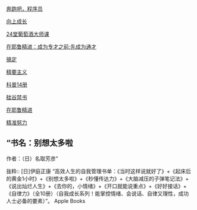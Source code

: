 [奔跑吧，程序员](https://github.com/hiro-9999/blog/blob/master/Books_/books/%E5%88%9B%E6%84%8F/%E5%A5%94%E8%B7%91%E5%90%A7%EF%BC%8C%E7%A8%8B%E5%BA%8F%E5%91%98.md)

[向上成长](https://github.com/hiro-9999/blog/blob/master/Books_/books/%E6%9D%82%E4%B9%A6/2021/01/%E5%90%91%E4%B8%8A%E7%94%9F%E9%95%BF.md)

[24堂葡萄酒大师课](https://github.com/hiro-9999/blog/blob/master/Books_/books/%E6%9D%82%E4%B9%A6/2021/01/24%E5%A0%82%E8%91%A1%E8%90%84%E9%85%92%E5%A4%A7%E5%B8%88%E8%AF%BE.md)

[在耶鲁精进：成为专才之前;先成为通才](https://github.com/hiro-9999/blog/blob/master/Books_/books/%E6%9D%82%E4%B9%A6/2021/02/%E5%9C%A8%E8%80%B6%E9%B2%81%E7%B2%BE%E8%BF%9B%EF%BC%9A%E6%88%90%E4%B8%BA%E4%B8%93%E6%89%8D%E4%B9%8B%E5%89%8D%3B%E5%85%88%E6%88%90%E4%B8%BA%E9%80%9A%E6%89%8D.md)

 [搞定](https://github.com/hiro-9999/blog/blob/master/Books_/books/%E6%9D%82%E4%B9%A6/2021/03/%E6%90%9E%E5%AE%9A%EF%BC%9A%E6%97%A0%E5%8E%8B%E5%B7%A5%E4%BD%9C%E7%9A%84%E8%89%BA%E6%9C%AF%E6%97%B6%E9%97%B4%E7%AE%A1%E7%90%86%2B%E6%8F%90%E5%8D%87%E5%B7%A5%E4%BD%9C%2B%E5%B9%B3%E8%A1%A1%E5%B7%A5%E4%BD%9C%E4%B8%8E%E7%94%9F%E6%B4%BB%E7%9A%84%E8%89%BA%E6%9C%AF.md)
 
 [精要主义](https://github.com/hiro-9999/blog/blob/master/Books_/books/%E6%9D%82%E4%B9%A6/2021/03/%E8%81%8C%E5%9C%BA%E7%B2%BE%E8%8B%B1%E5%BF%85%E5%A4%87%E6%89%8B%E5%86%8C.md)

[科普14册](https://github.com/hiro-9999/blog/blob/master/Books_/books/%E5%88%9B%E6%84%8F/book/%E5%90%8D%E5%AE%B6%E7%A7%91%E6%99%AE%E7%BB%8F%E5%85%B8%E7%B3%BB%E5%88%97.md)


[硅谷禁书](https://github.com/hiro-9999/blog/blob/master/Books_/books/%E4%BA%BA%E7%94%9F%E5%BF%83%E5%BE%97%E8%B4%B4/%E7%A1%85%E8%B0%B7%E7%A6%81%E4%B9%A6%E5%85%A8%E9%9B%86(5%E5%86%8C).md)

[在耶鲁精进](https://github.com/hiro-9999/blog/blob/master/Books_/books/%E6%8A%95%E8%B5%84/%E6%8C%A3%E9%92%B1/%E5%9C%A8%E8%80%B6%E9%B2%81%E7%B2%BE%E8%BF%9B.md)

[精准努力](https://github.com/hiro-9999/blog/blob/master/Books_/books/%E7%A7%91%E6%8A%80/%E7%B2%BE%E5%87%86%E5%8A%AA%E5%8A%9B.md)

## “书名：别想太多啦
作者：（日）名取芳彦”

抜粋:: [日]伊庭正康  “高效人生的自我管理书单：《当时这样说就好了》+《起床后的黄金1小时》+《别想太多啦》+《秒懂传达力》+《大脑减压的子弹笔记法》+《说出灿烂人生》+《去你的，小情绪》+《开口就能说重点》+《好好接话》+《自律力》（全10册）（自我成长系列！能掌控情绪、会说话、自律又理性，成功人士必备的要素）”。 Apple Books  
